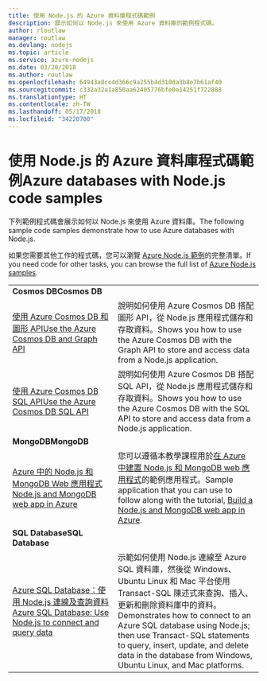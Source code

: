 ```yaml
---
title: 使用 Node.js 的 Azure 資料庫程式碼範例
description: 展示如何以 Node.js 來使用 Azure 資料庫的範例程式碼。
author: rloutlaw
manager: routlaw
ms.devlang: nodejs
ms.topic: article
ms.service: azure-nodejs
ms.date: 03/20/2018
ms.author: routlaw
ms.openlocfilehash: 64943a8cc4d366c9a255b4d310da3b8e7b61af40
ms.sourcegitcommit: c332a32a1a850aa62405776bfe0e14251f722888
ms.translationtype: HT
ms.contentlocale: zh-TW
ms.lasthandoff: 05/17/2018
ms.locfileid: "34220700"
---
```

# <a name="azure-databases-with-nodejs-code-samples"></a><span data-ttu-id="bb272-103">使用 Node.js 的 Azure 資料庫程式碼範例</span><span class="sxs-lookup"><span data-stu-id="bb272-103">Azure databases with Node.js code samples</span></span>

<span data-ttu-id="bb272-104">下列範例程式碼會展示如何以 Node.js 來使用 Azure 資料庫。</span><span class="sxs-lookup"><span data-stu-id="bb272-104">The following sample code samples demonstrate how to use Azure databases with Node.js.</span></span>

<span data-ttu-id="bb272-105">如果您需要其他工作的程式碼，您可以瀏覽 [Azure Node.js 範例](https://azure.microsoft.com/resources/samples/?term=nodejs)的完整清單。</span><span class="sxs-lookup"><span data-stu-id="bb272-105">If you need code for other tasks, you can browse the full list of [Azure Node.js samples](https://azure.microsoft.com/resources/samples/?term=nodejs).</span></span>

| | |
|---|---|
| <span data-ttu-id="bb272-106">**Cosmos DB**</span><span class="sxs-lookup"><span data-stu-id="bb272-106">**Cosmos DB**</span></span> ||
| [<span data-ttu-id="bb272-107">使用 Azure Cosmos DB 和圖形 API</span><span class="sxs-lookup"><span data-stu-id="bb272-107">Use the Azure Cosmos DB and Graph API</span></span>](https://azure.microsoft.com/resources/samples/azure-cosmos-db-graph-nodejs-getting-started/) | <span data-ttu-id="bb272-108">說明如何使用 Azure Cosmos DB 搭配圖形 API，從 Node.js 應用程式儲存和存取資料。</span><span class="sxs-lookup"><span data-stu-id="bb272-108">Shows you how to use the Azure Cosmos DB with the Graph API to store and access data from a Node.js application.</span></span> |
| [<span data-ttu-id="bb272-109">使用 Azure Cosmos DB SQL API</span><span class="sxs-lookup"><span data-stu-id="bb272-109">Use the Azure Cosmos DB SQL API</span></span>](https://azure.microsoft.com/resources/samples/azure-cosmos-db-documentdb-nodejs-getting-started/) | <span data-ttu-id="bb272-110">說明如何使用 Azure Cosmos DB 搭配 SQL API，從 Node.js 應用程式儲存和存取資料。</span><span class="sxs-lookup"><span data-stu-id="bb272-110">Shows you how to use the Azure Cosmos DB with the SQL API to store and access data from a Node.js application.</span></span> |
| <span data-ttu-id="bb272-111">**MongoDB**</span><span class="sxs-lookup"><span data-stu-id="bb272-111">**MongoDB**</span></span> ||
| [<span data-ttu-id="bb272-112">Azure 中的 Node.js 和 MongoDB Web 應用程式</span><span class="sxs-lookup"><span data-stu-id="bb272-112">Node.js and MongoDB web app in Azure</span></span>](https://azure.microsoft.com/resources/samples/meanjs/) | <span data-ttu-id="bb272-113">您可以遵循本教學課程用於[在 Azure 中建置 Node.js 和 MongoDB web 應用程式](http://docs.microsoft.com/azure/app-service-web/app-service-web-tutorial-nodejs-mongodb-app?toc=/azure/node/toc.json&bc=/azure/node/toc.json)的範例應用程式。</span><span class="sxs-lookup"><span data-stu-id="bb272-113">Sample application that you can use to follow along with the tutorial, [Build a Node.js and MongoDB web app in Azure](http://docs.microsoft.com/azure/app-service-web/app-service-web-tutorial-nodejs-mongodb-app?toc=/azure/node/toc.json&bc=/azure/node/toc.json).</span></span> |
| <span data-ttu-id="bb272-114">**SQL Database**</span><span class="sxs-lookup"><span data-stu-id="bb272-114">**SQL Database**</span></span> ||
| [<span data-ttu-id="bb272-115">Azure SQL Database︰使用 Node.js 連線及查詢資料</span><span class="sxs-lookup"><span data-stu-id="bb272-115">Azure SQL Database: Use Node.js to connect and query data</span></span>](https://docs.microsoft.com/azure/sql-database/sql-database-connect-query-nodejs) | <span data-ttu-id="bb272-116">示範如何使用 Node.js 連線至 Azure SQL 資料庫，然後從 Windows、Ubuntu Linux 和 Mac 平台使用 Transact-SQL 陳述式來查詢、插入、更新和刪除資料庫中的資料。</span><span class="sxs-lookup"><span data-stu-id="bb272-116">Demonstrates how to connect to an Azure SQL database using Node.js; then use Transact-SQL statements to query, insert, update, and delete data in the database from Windows, Ubuntu Linux, and Mac platforms.</span></span> |
